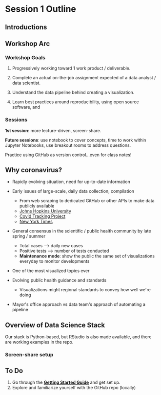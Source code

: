 # Session 1 Outline

## Introductions 

## Workshop Arc

### Workshop Goals
1. Progressively working toward 1 work product / deliverable. 

1. Complete an actual on-the-job assignment expected of a data analyst / data scientist.

1. Understand the data pipeline behind creating a visualization.

1. Learn best practices around reproducibility, using open source software, and 

### Sessions

__1st session__: more lecture-driven, screen-share.

**Future sessions**: use notebook to cover concepts, time to work within Jupyter Notebooks, use breakout rooms to address questions.

Practice using GitHub as version control...even for class notes!

## Why coronavirus?

* Rapidly evolving situation, need for up-to-date information

* Early issues of large-scale, daily data collection, compilation
    * From web scraping to dedicated GitHub or other APIs to make data publicly available
    * [Johns Hopkins University](https://github.com/CSSEGISandData/COVID-19)
    * [Covid Tracking Project](https://covidtracking.com/data)
    * [New York Times](https://github.com/nytimes/covid-19-data)

* General consensus in the scientific / public health community by late spring / summer
    * Total cases --> daily new cases
    * Positive tests --> number of tests conducted
    * **Maintenance mode**: show the public the same set of visualizations everyday to monitor developments
* One of the most visualized topics ever
* Evolving public health guidance and standards
    * Visualizations might regional standards to convey how well we're doing
* Mayor's office approach vs data team's approach of automating a pipeline


## Overview of Data Science Stack

Our stack is Python-based, but RStudio is also made available, and there are working examples in the repo.

### Screen-share setup

## To Do 
1. Go through the **[Getting Started Guide](../getting_started.md)** and get set up.
1. Explore and familiarize yourself with the GitHub repo (locally)
